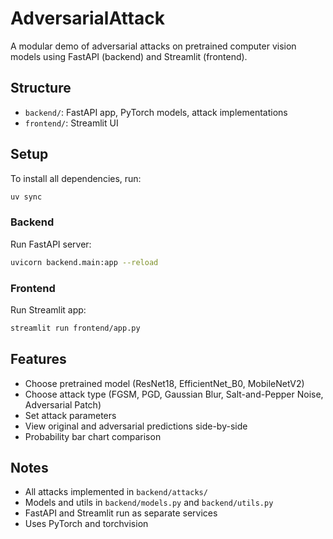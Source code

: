# AdversarialAttack

A modular demo of adversarial attacks on pretrained computer vision models using FastAPI (backend) and Streamlit (frontend).

## Structure
- `backend/`: FastAPI app, PyTorch models, attack implementations
- `frontend/`: Streamlit UI

## Setup

To install all dependencies, run:
```sh
uv sync
```

### Backend
Run FastAPI server:
```sh
uvicorn backend.main:app --reload
```

### Frontend
Run Streamlit app:
```sh
streamlit run frontend/app.py
```

## Features
- Choose pretrained model (ResNet18, EfficientNet_B0, MobileNetV2)
- Choose attack type (FGSM, PGD, Gaussian Blur, Salt-and-Pepper Noise, Adversarial Patch)
- Set attack parameters
- View original and adversarial predictions side-by-side
- Probability bar chart comparison

## Notes
- All attacks implemented in `backend/attacks/`
- Models and utils in `backend/models.py` and `backend/utils.py`
- FastAPI and Streamlit run as separate services
- Uses PyTorch and torchvision
